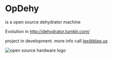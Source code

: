 OpDehy
======

is a open source dehydrator machine

Evolution in http://dehydrator.tumblr.com/

project in development. more info call lex@blag.us

![open source hardware logo](https://raw.github.com/rascalmicro/oshw-logo/gh-pages/logos/oshw-logo-100-px.png "Open Source Hardware")
